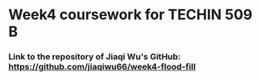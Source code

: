 # Week4 coursework for TECHIN 509 B

###  Link to the repository of Jiaqi Wu's GitHub: https://github.com/jiaqiwu66/week4-flood-fill
